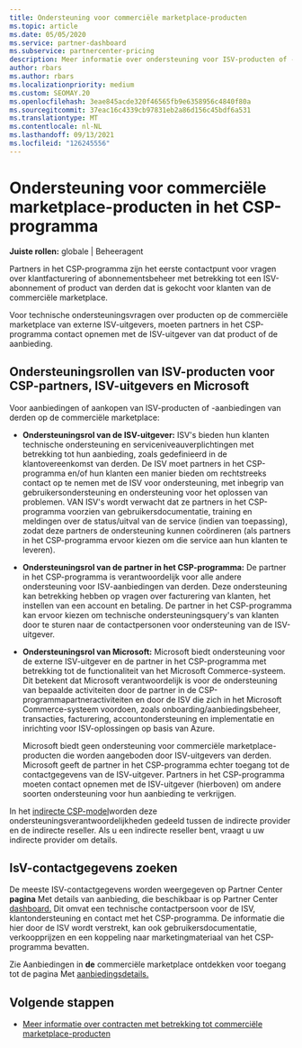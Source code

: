 ```yaml
---
title: Ondersteuning voor commerciële marketplace-producten
ms.topic: article
ms.date: 05/05/2020
ms.service: partner-dashboard
ms.subservice: partnercenter-pricing
description: Meer informatie over ondersteuning voor ISV-producten of -abonnementen van derden in de commerciële marketplace van het CSP-programma.
author: rbars
ms.author: rbars
ms.localizationpriority: medium
ms.custom: SEOMAY.20
ms.openlocfilehash: 3eae845acde320f46565fb9e6358956c4840f80a
ms.sourcegitcommit: 37eac16c4339cb97831eb2a86d156c45bdf6a531
ms.translationtype: MT
ms.contentlocale: nl-NL
ms.lasthandoff: 09/13/2021
ms.locfileid: "126245556"
---
```

# <a name="support-for-commercial-marketplace-products-in-the-csp-program"></a>Ondersteuning voor commerciële marketplace-producten in het CSP-programma


**Juiste rollen:** globale | Beheeragent

Partners in het CSP-programma zijn het eerste contactpunt voor vragen over klantfacturering of abonnementsbeheer met betrekking tot een ISV-abonnement of product van derden dat is gekocht voor klanten van de commerciële marketplace.

Voor technische ondersteuningsvragen over producten op de commerciële marketplace van externe ISV-uitgevers, moeten partners in het CSP-programma contact opnemen met de ISV-uitgever van dat product of de aanbieding.

## <a name="support-roles-of-isv-products-for-csp-partners-isv-publishers-and-microsoft"></a>Ondersteuningsrollen van ISV-producten voor CSP-partners, ISV-uitgevers en Microsoft

Voor aanbiedingen of aankopen van ISV-producten of -aanbiedingen van derden op de commerciële marketplace:

- **Ondersteuningsrol van de ISV-uitgever:** ISV's bieden hun klanten technische ondersteuning en serviceniveauverplichtingen met betrekking tot hun aanbieding, zoals gedefinieerd in de klantovereenkomst van derden. De ISV moet partners in het CSP-programma en/of hun klanten een manier bieden om rechtstreeks contact op te nemen met de ISV voor ondersteuning, met inbegrip van gebruikersondersteuning en ondersteuning voor het oplossen van problemen. VAN ISV's wordt verwacht dat ze partners in het CSP-programma voorzien van gebruikersdocumentatie, training en meldingen over de status/uitval van de service (indien van toepassing), zodat deze partners de ondersteuning kunnen coördineren (als partners in het CSP-programma ervoor kiezen om die service aan hun klanten te leveren).

- **Ondersteuningsrol van de partner in het CSP-programma:** De partner in het CSP-programma is verantwoordelijk voor alle andere ondersteuning voor ISV-aanbiedingen van derden. Deze ondersteuning kan betrekking hebben op vragen over facturering van klanten, het instellen van een account en betaling. De partner in het CSP-programma kan ervoor kiezen om technische ondersteuningsquery's van klanten door te sturen naar de contactpersonen voor ondersteuning van de ISV-uitgever.

- **Ondersteuningsrol van Microsoft:** Microsoft biedt ondersteuning voor de externe ISV-uitgever en de partner in het CSP-programma met betrekking tot de functionaliteit van het Microsoft Commerce-systeem. Dit betekent dat Microsoft verantwoordelijk is voor de ondersteuning van bepaalde activiteiten door de partner in de CSP-programmapartneractiviteiten en door de ISV die zich in het Microsoft Commerce-systeem voordoen, zoals onboarding/aanbiedingsbeheer, transacties, facturering, accountondersteuning en implementatie en inrichting voor ISV-oplossingen op basis van Azure.

    Microsoft biedt geen ondersteuning voor commerciële marketplace-producten die worden aangeboden door ISV-uitgevers van derden. Microsoft geeft de partner in het CSP-programma echter toegang tot de contactgegevens van de ISV-uitgever. Partners in het CSP-programma moeten contact opnemen met de ISV-uitgever (hierboven) om andere soorten ondersteuning voor hun aanbieding te verkrijgen.

In het [indirecte CSP-model](csp-overview.md#indirect-model)worden deze ondersteuningsverantwoordelijkheden gedeeld tussen de indirecte provider en de indirecte reseller. Als u een indirecte reseller bent, vraagt u uw indirecte provider om details.

## <a name="how-to-find-isv-contact-information"></a>IsV-contactgegevens zoeken

De meeste ISV-contactgegevens worden weergegeven op Partner Center **pagina** Met details van aanbieding, die beschikbaar is op Partner Center [dashboard.](https://partner.microsoft.com/dashboard) Dit omvat een technische contactpersoon voor de ISV, klantondersteuning en contact met het CSP-programma. De informatie die hier door de ISV wordt verstrekt, kan ook gebruikersdocumentatie, verkoopprijzen en een koppeling naar marketingmateriaal van het CSP-programma bevatten.

Zie Aanbiedingen in **de** commerciële marketplace ontdekken voor toegang tot de pagina Met [aanbiedingsdetails.](csp-commercial-marketplace-discover.md#view-marketplace-offers-in-partner-center)

## <a name="next-steps"></a>Volgende stappen

- [Meer informatie over contracten met betrekking tot commerciële marketplace-producten](csp-commercial-marketplace-contracting.md)
